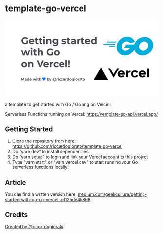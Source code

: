 # template-go-vercel

[![](/public/cover.jpg)](https://template-go-api.vercel.app/)

a template to get started with Go / Golang on Vercel!

Serverless Functions running on Vercel: https://template-go-api.vercel.app/

## Getting Started

1. Clone the repository from here: https://github.com/riccardogiorato/template-go-vercel
2. Do "yarn dev" to install dependencies
3. Do "yarn setup" to login and link your Vercel account to this project
4. Type "yarn start" or "yarn vercel dev" to start running your Go serverless functions locally!

## Article

You can find a written version here: [medium.com/geekculture/getting-started-with-go-on-vercel-a6125de4b868](https://medium.com/geekculture/getting-started-with-go-on-vercel-a6125de4b868?source=friends_link&sk=e6aa8ab4808d6f4f2c9fcadee006940e)

## Credits

[Created by @riccardogiorato](https://github.com/riccardogiorato/template-go-vercel)
